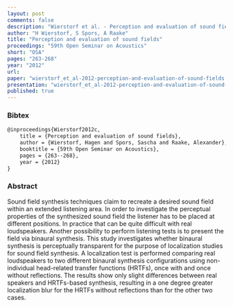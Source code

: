 ```yaml
---
layout: post
comments: false
description: "Wierstorf et al. - Perception and evaluation of sound fields"
author: "H Wierstorf, S Spors, A Raake"
title: "Perception and evaluation of sound fields"
proceedings: "59th Open Seminar on Acoustics"
short: "OSA"
pages: "263-268"
year: "2012"
url: 
paper: "wierstorf_et_al-2012-perception-and-evaluation-of-sound-fields.pdf"
presentation: "wierstorf_et_al-2012-perception-and-evaluation-of-sound-fields-presentation.pdf"
published: true
---
```


### Bibtex

```latex
@inproceedings{Wierstorf2012c,
    title = {Perception and evaluation of sound fields},
    author = {Wierstorf, Hagen and Spors, Sascha and Raake, Alexander},
    booktitle = {59th Open Seminar on Acoustics},
    pages = {263--268},
    year = {2012}
}
```

### Abstract

Sound field synthesis techniques claim to recreate a desired sound field within
an extended listening area. In order to investigate the perceptual properties of
the synthesized sound field the listener has to be placed at different
positions. In practice that can be quite difficult with real loudspeakers.
Another possibility to perform listening tests is to present the field via
binaural synthesis. This study investigates whether binaural synthesis is
perceptually transparent for the purpose of localization studies for sound field
synthesis. A localization test is performed comparing real loudspeakers to two
different binaural synthesis configurations using non-individual head-related
transfer functions (HRTFs), once with and once without reflections. The results
show only slight differences between real speakers and HRTFs-based synthesis,
resulting in a one degree greater localization blur for the HRTFs without
reflections than for the other two cases.
